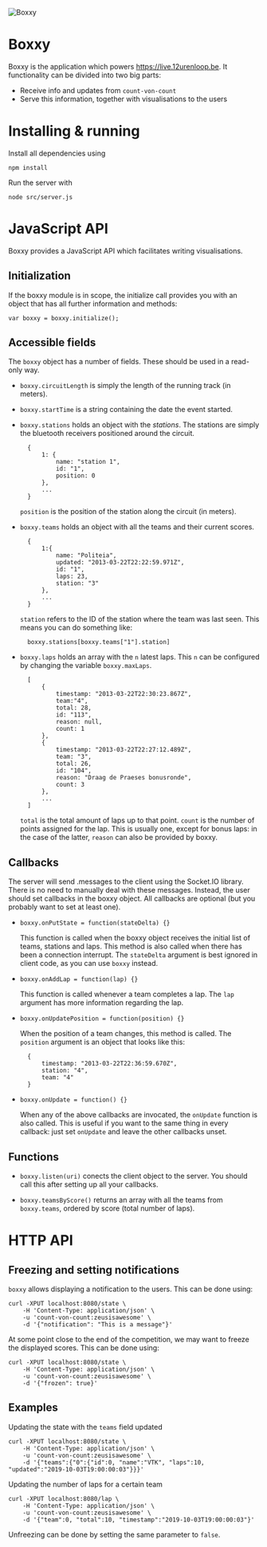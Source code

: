 ![Boxxy](http://i.imgur.com/5Wet3.png)

Boxxy
=====

Boxxy is the application which powers <https://live.12urenloop.be>. It
functionality can be divided into two big parts:

- Receive info and updates from `count-von-count`
- Serve this information, together with visualisations to the users

Installing & running
====================

Install all dependencies using

    npm install

Run the server with

    node src/server.js

JavaScript API
==============

Boxxy provides a JavaScript API which facilitates writing visualisations.

Initialization
--------------

If the boxxy module is in scope, the initialize call provides you with an object
that has all further information and methods:

    var boxxy = boxxy.initialize();

Accessible fields
-----------------

The `boxxy` object has a number of fields. These should be used in a read-only
way.

- `boxxy.circuitLength` is simply the length of the running track (in meters).

- `boxxy.startTime` is a string containing the date the event started.

- `boxxy.stations` holds an object with the *stations*. The stations are simply
  the bluetooth receivers positioned around the circuit.

        {
            1: {
                name: "station 1",
                id: "1",
                position: 0
            },
            ...
        }

    `position` is the position of the station along the circuit (in meters).

- `boxxy.teams` holds an object with all the teams and their current scores.

        {
            1:{
                name: "Politeia",
                updated: "2013-03-22T22:22:59.971Z",
                id: "1",
                laps: 23,
                station: "3"
            },
            ...
        }

    `station` refers to the ID of the station where the team was last seen. This
    means you can do something like:

        boxxy.stations[boxxy.teams["1"].station]

- `boxxy.laps` holds an array with the `n` latest laps. This `n` can be
  configured by changing the variable `boxxy.maxLaps`.

        [
            {
                timestamp: "2013-03-22T22:30:23.867Z",
                team:"4",
                total: 28,
                id: "113",
                reason: null,
                count: 1
            },
            {
                timestamp: "2013-03-22T22:27:12.489Z",
                team: "3",
                total: 26,
                id: "104",
                reason: "Draag de Praeses bonusronde",
                count: 3
            },
            ...
        ]

    `total` is the total amount of laps up to that point. `count` is the number
    of points assigned for the lap. This is usually one, except for bonus laps:
    in the case of the latter, `reason` can also be provided by boxxy.

Callbacks
---------

The server will send .messages to the client using the Socket.IO library. There
is no need to manually deal with these messages. Instead, the user should set
callbacks in the boxxy object. All callbacks are optional (but you probably want
to set at least one).

- `boxxy.onPutState = function(stateDelta) {}`

    This function is called when the boxxy object receives the initial list of
    teams, stations and laps. This method is also called when there has been a
    connection interrupt. The `stateDelta` argument is best ignored in client
    code, as you can use `boxxy` instead.

- `boxxy.onAddLap = function(lap) {}`

    This function is called whenever a team completes a lap. The `lap` argument
    has more information regarding the lap.

- `boxxy.onUpdatePosition = function(position) {}`

    When the position of a team changes, this method is called. The `position`
    argument is an object that looks like this:

        {
            timestamp: "2013-03-22T22:36:59.670Z",
            station: "4",
            team: "4"
        }

- `boxxy.onUpdate = function() {}`

    When any of the above callbacks are invocated, the `onUpdate` function is
    also called. This is useful if you want to the same thing in every callback:
    just set `onUpdate` and leave the other callbacks unset.

Functions
---------

- `boxxy.listen(uri)` conects the client object to the server. You should call
  this after setting up all your callbacks.

- `boxxy.teamsByScore()` returns an array with all the teams from `boxxy.teams`,
  ordered by score (total number of laps).

HTTP API
========

Freezing and setting notifications
----------------------------------

`boxxy` allows displaying a notification to the users. This can be done using:

    curl -XPUT localhost:8080/state \
        -H 'Content-Type: application/json' \
        -u 'count-von-count:zeusisawesome' \
        -d '{"notification": "This is a message"}'

At some point close to the end of the competition, we may want to freeze the
displayed scores. This can be done using:

    curl -XPUT localhost:8080/state \
        -H 'Content-Type: application/json' \
        -u 'count-von-count:zeusisawesome' \
        -d '{"frozen": true}'

Examples
--------
Updating the state with the `teams` field updated

    curl -XPUT localhost:8080/state \
        -H 'Content-Type: application/json' \
        -u 'count-von-count:zeusisawesome' \
        -d '{"teams":{"0":{"id":0, "name":"VTK", "laps":10, "updated":"2019-10-03T19:00:00:03"}}}'

Updating the number of laps for a certain team

    curl -XPUT localhost:8080/lap \
        -H 'Content-Type: application/json' \
        -u 'count-von-count:zeusisawesome' \
        -d '{"team":0, "total":10, "timestamp":"2019-10-03T19:00:00:03"}'

Unfreezing can be done by setting the same parameter to `false`.
